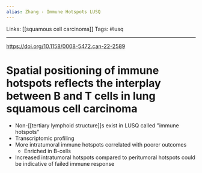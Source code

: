 ```yaml
---
alias: Zhang - Immune Hotspots LUSQ
---
```


Links: [[squamous cell carcinoma]]
Tags: #lusq

---

https://doi.org/10.1158/0008-5472.can-22-2589

# Spatial positioning of immune hotspots reflects the interplay between B and T cells in lung squamous cell carcinoma

- Non-[[tertiary lymphoid structure]]s exist in LUSQ called "immune hotspots"
- Transcriptomic profiling
- More intratumoral immune hotspots correlated with poorer outcomes
	- Enriched in B-cells
- Increased intratumoral hotspots compared to peritumoral hotspots could be indicative of failed immune response